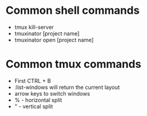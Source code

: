 # Common shell commands

- tmux kill-server
- tmuxinator [project name]
- tmuxinator open [project name]

# Common tmux commands

- First CTRL + B
- :list-windows will return the current layout
- arrow keys to switch windows
- % - horizontal split
- " - vertical split
